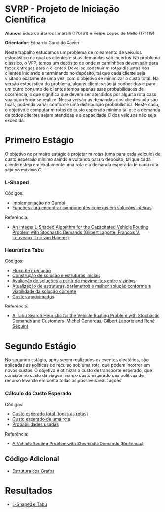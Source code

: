 # SVRP - Projeto de Iniciação Científica

**Alunos**: Eduardo Barros Innarelli (170161) e Felipe Lopes de Mello (171119)

**Orientador**: Eduardo Candido Xavier

Neste trabalho estudamos um problema de roteamento de veículos estocástico no qual os clientes e suas demandas são incertos. No problema clássico, o VRP, temos um depósito de onde *m* caminhões devem sair para fazer entregas para *n* clientes. Deve-se construir *m* rotas disjuntas nos clientes iniciando e terminando no depósito, tal que cada cliente seja visitado exatamente uma vez, com o objetivo de minimizar o custo total. Na versão estocástica do problema, alguns clientes são já conhecidos e para um outro conjunto de clientes temos apenas suas probabilidades de ocorrência, o que significa que devem ser atendidos por alguma rota caso sua ocorrência se realize. Nessa versão as demandas dos clientes não são fixas, podendo variar conforme uma distribuição probabilística. Neste caso, o objetivo é computar *m* rotas de custo esperado mínimo tal que a demanda de todos clientes sejam atendidas e a capacidade *C* dos veículos não seja excedida.

# Primeiro Estágio

O objetivo no primeiro estágio é projetar m rotas (uma para cada veículo) de custo esperado mínimo saindo e voltando para o depósito, tal que cada cliente esteja em exatamente uma rota e a demanda esperada de cada rota seja no máximo *C*.

### L-Shaped

Códigos:
 - [Implementação no Gurobi](https://github.com/eduinnarelli/SVRP/blob/master/src/SVRP/first-stage/l-shaped/solve.cpp)
 - [Funções para encontrar componentes conexas em soluções inteiras](https://github.com/eduinnarelli/SVRP/blob/master/src/SVRP/first-stage/l-shaped/utils/connectedComponents.cpp)

Referência:

 - [An Integer L-Shaped Algorithm for the Capacitated Vehicle Routing Problem with Stochastic Demands (Gilbert Laporte, François V. Louveaux, Luc van Hamme)](https://pubsonline.informs.org/doi/pdf/10.1287/opre.50.3.415.7751)

### Heurística Tabu

Códigos:

 - [Fluxo de execução](https://github.com/eduinnarelli/SVRP/blob/master/src/SVRP/first-stage/tabu-search/run.cpp)
 - [Construção de solução e estruturas iniciais](https://github.com/eduinnarelli/SVRP/blob/master/src/SVRP/first-stage/tabu-search/steps/initialize.cpp)
 - [Avaliação de soluções a partir de movimentos entre vizinhos](https://github.com/eduinnarelli/SVRP/blob/master/src/SVRP/first-stage/tabu-search/steps/neighbourhood-search.cpp)
 - [Atualização de estruturas, parâmetros e melhor solução conforme a viabilidade da solução corrente](https://github.com/eduinnarelli/SVRP/blob/master/src/SVRP/first-stage/tabu-search/steps/neighbourhood-search.cpp)
 - [Custos aproximados](https://github.com/eduinnarelli/SVRP/tree/master/src/SVRP/first-stage/tabu-search/utils)

Referência:

 - [A Tabu Search Heuristic for the Vehicle Routing Problem with Stochastic Demands and Customers (Michel Gendreau, Gilbert Laporte and René Séguin)](https://drive.google.com/file/d/1rx7wUG7FoSaIjfLzi5k-S7r-kKIxyNGa/view?usp=sharing)

# Segundo Estágio
No segundo estágio, após serem realizados os eventos aleatórios, são aplicadas as políticas de recurso sob uma rota, que podem incorrer em novos custos. O objetivo é otimizar o custo de transporte esperado, que consiste no custo da viagem mais o custo esperado das políticas de recurso levando em conta todas as possíveis realizações.

### Cálculo do Custo Esperado

Códigos:
 - [Custo esperado total (todas as rotas)](https://github.com/eduinnarelli/SVRP/blob/master/src/SVRP/second-stage/bertsimas-formula/totalExpectedLength.cpp)
 - [Custo esperado de uma rota](https://github.com/eduinnarelli/SVRP/blob/master/src/SVRP/second-stage/bertsimas-formula/routeExpectedLength.cpp) 
 - [Probabilidades usadas](https://github.com/eduinnarelli/SVRP/tree/master/src/SVRP/probabilities)

Referência:

 - [A Vehicle Routing Problem with Stochastic Demands (Bertsimas)](https://www.mit.edu/~dbertsim/papers/Vehicle%20Routing/A%20vehicle%20routing%20problem%20with%20stochastic%20demand.pdf)

## Código Adicional

 - [Estrutura dos Grafos](https://github.com/eduinnarelli/SVRP/blob/master/src/graph.cpp)

# Resultados
 - [L-Shaped e Tabu](https://docs.google.com/spreadsheets/d/1_yRlqPKbVi1mNA_TAB1vVfs2djhf2BRnBR-tUn5ooR8/edit?usp=sharing)
